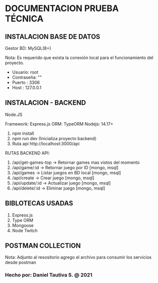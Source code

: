 
# DOCUMENTACION PRUEBA TÉCNICA

## INSTALACION BASE DE DATOS

Gestor BD: MySQL(8+)

Nota: Es requerido que exista la conexión local para el funcionamiento del proyecto.

- Usuario: root 
- Contraseña: ""
- Puerto : 3306
- Host : 127.0.0.1

## INSTALACION - BACKEND

Node.JS

Framework: Express.js
ORM: TypeORM
Nodejs: 14.17+

1. npm install
5. npm run dev (Inicializa proyecto backend)
6. Ruta api http://localhost:3000/api


RUTAS BACKEND API: 

1. /api/get-games-top -> Retornar games mas vistos del momento
2.  /api/game/:id      -> Retornar juego por ID [mongo, msql]
3. /api/games         -> Listar juegos en BD local [mongo, msql]
4. /api/create        -> Crear juego [mongo, msql]
5. /api/update/:id    -> Actualizar juego [mongo, msql]
6. /api/delete/:id    -> Eliminar juego [mongo, msql]


## BIBLOTECAS USADAS

1. Express.js
2. Type ORM
3. Mongoose
4. Node Twitch

## POSTMAN COLLECTION

Nota: Adjunto al resositorio agrego el archivo para consumir los servicios desde postman



### Hecho por: Daniel Tautiva S. @ 2021

